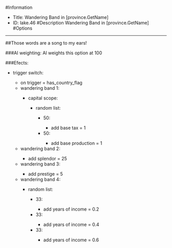 #Information
 - Title: Wandering Band in [province.GetName]
 - ID: lake.46
#Description
Wandering Band in [province.GetName]
#Options

___
##Those words are a song to my ears!

###AI weighting:
AI weights this option at 100


###Efects:<ul><li>trigger switch:</li><ul><li>on trigger = has_country_flag</li><li>wandering band 1:</li><ul><li>capital scope:</li><ul><li>random list:</li><ul><li>50:</li><ul><li>add base tax = 1</li></ul><li>50:</li><ul><li>add base production = 1</li></ul></ul></ul></ul><li>wandering band 2:</li><ul><li>add splendor = 25</li></ul><li>wandering band 3:</li><ul><li>add prestige = 5</li></ul><li>wandering band 4:</li><ul><li>random list:</li><ul><li>33:</li><ul><li>add years of income = 0.2</li></ul><li>33:</li><ul><li>add years of income = 0.4</li></ul><li>33:</li><ul><li>add years of income = 0.6</li></ul></ul></ul></ul></ul>
